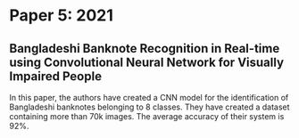 # Paper 5: 2021
Bangladeshi Banknote Recognition in Real-time 
using Convolutional Neural Network for Visually
Impaired People
---------------------------------------------------
In this paper, the authors have created a CNN model for the identification of Bangladeshi banknotes belonging to 8 classes. They have created a dataset containing more than 70k images. The average accuracy of their system is 92%.
